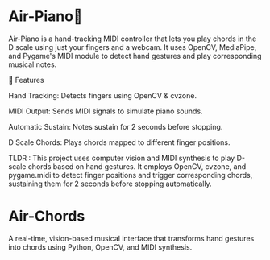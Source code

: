 # Air-Piano🎹

Air-Piano is a hand-tracking MIDI controller that lets you play chords in the D scale using just your fingers and a webcam. It uses OpenCV, MediaPipe, and Pygame's MIDI module to detect hand gestures and play corresponding musical notes.

🎯 Features

Hand Tracking: Detects fingers using OpenCV & cvzone.

MIDI Output: Sends MIDI signals to simulate piano sounds.

Automatic Sustain: Notes sustain for 2 seconds before stopping.

D Scale Chords: Plays chords mapped to different finger positions.


TLDR : This project uses computer vision and MIDI synthesis to play D-scale chords based on hand gestures. It employs OpenCV, cvzone, and pygame.midi to detect finger positions and trigger corresponding chords, sustaining them for 2 seconds before stopping automatically.

# Air-Chords
A real-time, vision-based musical interface that transforms hand gestures into chords using Python, OpenCV, and MIDI synthesis.
